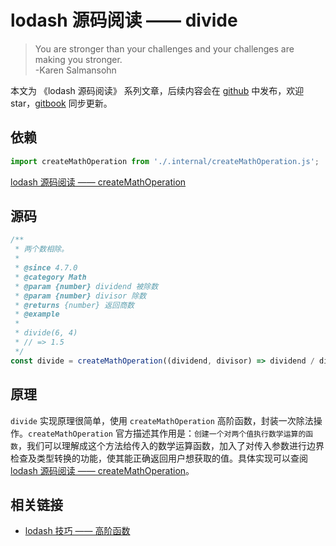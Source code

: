 # lodash 源码阅读 —— divide

> You are stronger than your challenges and your challenges are making you stronger.  
> -Karen Salmansohn

本文为 《lodash 源码阅读》 系列文章，后续内容会在 [github](https://github.com/gu-xionghong/lodash-analysis) 中发布，欢迎 star，[gitbook](https://gu-xionghong.gitbook.io/lodash-analysis/) 同步更新。

## 依赖

```js
import createMathOperation from './.internal/createMathOperation.js';
```

[lodash 源码阅读 —— createMathOperation](../Internal/createMathOperation.md)

## 源码

```js
/**
 * 两个数相除。
 *
 * @since 4.7.0
 * @category Math
 * @param {number} dividend 被除数
 * @param {number} divisor 除数
 * @returns {number} 返回商数
 * @example
 *
 * divide(6, 4)
 * // => 1.5
 */
const divide = createMathOperation((dividend, divisor) => dividend / divisor, 1);
```

## 原理

`divide` 实现原理很简单，使用 `createMathOperation` 高阶函数，封装一次除法操作。`createMathOperation` 官方描述其作用是：`创建一个对两个值执行数学运算的函数`，我们可以理解成这个方法给传入的数学运算函数，加入了对传入参数进行边界检查及类型转换的功能，使其能正确返回用户想获取的值。具体实现可以查阅 [lodash 源码阅读 —— createMathOperation](../Internal/createMathOperation.md)。

## 相关链接

- [lodash 技巧 —— 高阶函数](../Tips/higherOrderFunction.md)
